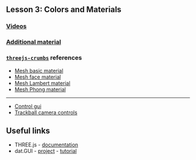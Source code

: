 ## Lesson 3: Colors and Materials
    
### [Videos](https://www.udacity.com/course/viewer#!/c-cs291/l-91376562/m-101541791)
### [Additional material](https://www.udacity.com/wiki/cs291#lesson-3-colors-and-materials)

###  [`threejs-crumbs`](https://github.com/cvdlab/threejs-crumbs) references

* [Mesh basic material](https://github.com/cvdlab/threejs-crumbs/blob/master/examples/example14.html)
* [Mesh face material](https://github.com/cvdlab/threejs-crumbs/blob/master/examples/example15.html)
* [Mesh Lambert material](https://github.com/cvdlab/threejs-crumbs/blob/master/examples/example16.html)
* [Mesh Phong material](https://github.com/cvdlab/threejs-crumbs/blob/master/examples/example17.html)

---
* [Control gui](https://github.com/cvdlab/threejs-crumbs/blob/master/examples/example05.html)
* [Trackball camera controls](https://github.com/cvdlab/threejs-crumbs/blob/master/examples/example07.html)

## Useful links

* THREE.js - [documentation](http://threejs.org/docs/)
* dat.GUI - [project](https://code.google.com/p/dat-gui/) -  [tutorial](http://workshop.chromeexperiments.com/examples/gui/#1--Basic-Usage)
